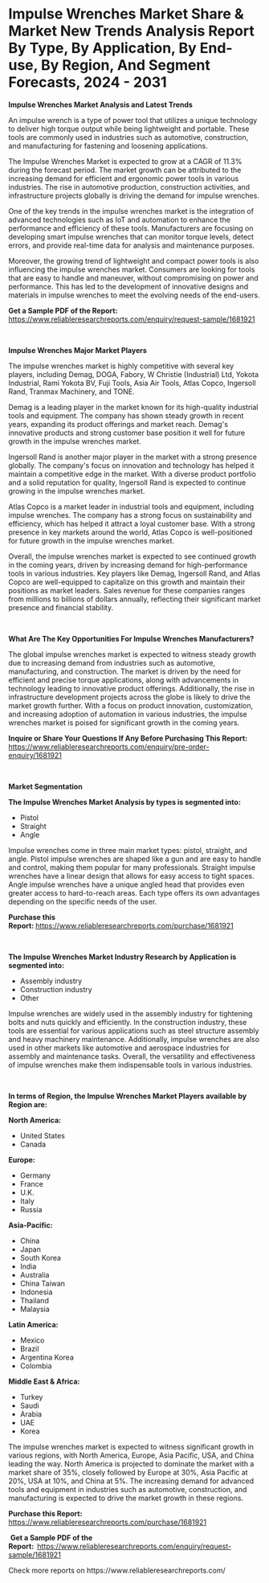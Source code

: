 <p><h1>Impulse Wrenches Market Share & Market New Trends Analysis Report By Type, By Application, By End-use, By Region, And Segment Forecasts, 2024 - 2031</h1></p><p><strong>Impulse Wrenches Market Analysis and Latest Trends</strong></p>
<p><p>An impulse wrench is a type of power tool that utilizes a unique technology to deliver high torque output while being lightweight and portable. These tools are commonly used in industries such as automotive, construction, and manufacturing for fastening and loosening applications.</p><p>The Impulse Wrenches Market is expected to grow at a CAGR of 11.3% during the forecast period. The market growth can be attributed to the increasing demand for efficient and ergonomic power tools in various industries. The rise in automotive production, construction activities, and infrastructure projects globally is driving the demand for impulse wrenches.</p><p>One of the key trends in the impulse wrenches market is the integration of advanced technologies such as IoT and automation to enhance the performance and efficiency of these tools. Manufacturers are focusing on developing smart impulse wrenches that can monitor torque levels, detect errors, and provide real-time data for analysis and maintenance purposes.</p><p>Moreover, the growing trend of lightweight and compact power tools is also influencing the impulse wrenches market. Consumers are looking for tools that are easy to handle and maneuver, without compromising on power and performance. This has led to the development of innovative designs and materials in impulse wrenches to meet the evolving needs of the end-users.</p></p>
<p><strong>Get a Sample PDF of the Report:&nbsp;</strong> <a href="https://www.reliableresearchreports.com/enquiry/request-sample/1681921">https://www.reliableresearchreports.com/enquiry/request-sample/1681921</a></p>
<p>&nbsp;</p>
<p><strong>Impulse Wrenches Major Market Players</strong></p>
<p><p>The impulse wrenches market is highly competitive with several key players, including Demag, DOGA, Fabory, W Christie (Industrial) Ltd, Yokota Industrial, Rami Yokota BV, Fuji Tools, Asia Air Tools, Atlas Copco, Ingersoll Rand, Tranmax Machinery, and TONE. </p><p>Demag is a leading player in the market known for its high-quality industrial tools and equipment. The company has shown steady growth in recent years, expanding its product offerings and market reach. Demag's innovative products and strong customer base position it well for future growth in the impulse wrenches market.</p><p>Ingersoll Rand is another major player in the market with a strong presence globally. The company's focus on innovation and technology has helped it maintain a competitive edge in the market. With a diverse product portfolio and a solid reputation for quality, Ingersoll Rand is expected to continue growing in the impulse wrenches market.</p><p>Atlas Copco is a market leader in industrial tools and equipment, including impulse wrenches. The company has a strong focus on sustainability and efficiency, which has helped it attract a loyal customer base. With a strong presence in key markets around the world, Atlas Copco is well-positioned for future growth in the impulse wrenches market.</p><p>Overall, the impulse wrenches market is expected to see continued growth in the coming years, driven by increasing demand for high-performance tools in various industries. Key players like Demag, Ingersoll Rand, and Atlas Copco are well-equipped to capitalize on this growth and maintain their positions as market leaders. Sales revenue for these companies ranges from millions to billions of dollars annually, reflecting their significant market presence and financial stability.</p></p>
<p>&nbsp;</p>
<p><strong>What Are The Key Opportunities For Impulse Wrenches Manufacturers?</strong></p>
<p><p>The global impulse wrenches market is expected to witness steady growth due to increasing demand from industries such as automotive, manufacturing, and construction. The market is driven by the need for efficient and precise torque applications, along with advancements in technology leading to innovative product offerings. Additionally, the rise in infrastructure development projects across the globe is likely to drive the market growth further. With a focus on product innovation, customization, and increasing adoption of automation in various industries, the impulse wrenches market is poised for significant growth in the coming years.</p></p>
<p><strong>Inquire or Share Your Questions If Any Before Purchasing This Report:</strong> <a href="https://www.reliableresearchreports.com/enquiry/pre-order-enquiry/1681921">https://www.reliableresearchreports.com/enquiry/pre-order-enquiry/1681921</a></p>
<p>&nbsp;</p>
<p><strong>Market Segmentation</strong></p>
<p><strong>The Impulse Wrenches Market Analysis by types is segmented into:</strong></p>
<p><ul><li>Pistol</li><li>Straight</li><li>Angle</li></ul></p>
<p><p>Impulse wrenches come in three main market types: pistol, straight, and angle. Pistol impulse wrenches are shaped like a gun and are easy to handle and control, making them popular for many professionals. Straight impulse wrenches have a linear design that allows for easy access to tight spaces. Angle impulse wrenches have a unique angled head that provides even greater access to hard-to-reach areas. Each type offers its own advantages depending on the specific needs of the user.</p></p>
<p><strong>Purchase this Report:&nbsp;</strong><a href="https://www.reliableresearchreports.com/purchase/1681921">https://www.reliableresearchreports.com/purchase/1681921</a></p>
<p>&nbsp;</p>
<p><strong>The Impulse Wrenches Market Industry Research by Application is segmented into:</strong></p>
<p><ul><li>Assembly industry</li><li>Construction industry</li><li>Other</li></ul></p>
<p><p>Impulse wrenches are widely used in the assembly industry for tightening bolts and nuts quickly and efficiently. In the construction industry, these tools are essential for various applications such as steel structure assembly and heavy machinery maintenance. Additionally, impulse wrenches are also used in other markets like automotive and aerospace industries for assembly and maintenance tasks. Overall, the versatility and effectiveness of impulse wrenches make them indispensable tools in various industries.</p></p>
<p>&nbsp;</p>
<p><strong>In terms of Region, the Impulse Wrenches Market Players available by Region are:</strong></p>
<p>
    <p> <strong> North America: </strong>
        <ul>
            <li>United States</li>
            <li>Canada</li>
        </ul>
        </p> 
    <p> <strong> Europe: </strong>
        <ul>
            <li>Germany</li>
            <li>France</li>
            <li>U.K.</li>
            <li>Italy</li>
            <li>Russia</li>
        </ul>
        </p> 
    <p> <strong> Asia-Pacific: </strong>
        <ul>
            <li>China</li>
            <li>Japan</li>
            <li>South Korea</li>
            <li>India</li>
            <li>Australia</li>
            <li>China Taiwan</li>
            <li>Indonesia</li>
            <li>Thailand</li>
            <li>Malaysia</li>
        </ul>
        </p> 
    <p> <strong> Latin America: </strong>
        <ul>
            <li>Mexico</li>
            <li>Brazil</li>
            <li>Argentina Korea</li>
            <li>Colombia</li>
        </ul>
        </p> 
    <p> <strong> Middle East & Africa: </strong>
        <ul>
            <li>Turkey</li>
            <li>Saudi</li>
            <li>Arabia</li>
            <li>UAE</li>
            <li>Korea</li>
        </ul>
    </p>
    </p>
<p><p>The impulse wrenches market is expected to witness significant growth in various regions, with North America, Europe, Asia Pacific, USA, and China leading the way. North America is projected to dominate the market with a market share of 35%, closely followed by Europe at 30%, Asia Pacific at 20%, USA at 10%, and China at 5%. The increasing demand for advanced tools and equipment in industries such as automotive, construction, and manufacturing is expected to drive the market growth in these regions.</p></p>
<p><strong>Purchase this Report: </strong><a href="https://www.reliableresearchreports.com/purchase/1681921">https://www.reliableresearchreports.com/purchase/1681921</a></p>
<p>&nbsp;<strong>Get a Sample PDF of the Report:&nbsp;&nbsp;</strong><a href="https://www.reliableresearchreports.com/enquiry/request-sample/1681921">https://www.reliableresearchreports.com/enquiry/request-sample/1681921</a></p>
<p><strong></strong></p>
<p>Check more reports on https://www.reliableresearchreports.com/</p>
